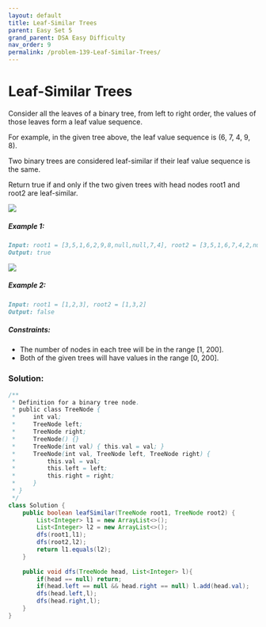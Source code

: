 ```yaml
---
layout: default
title: Leaf-Similar Trees
parent: Easy Set 5
grand_parent: DSA Easy Difficulty
nav_order: 9
permalink: /problem-139-Leaf-Similar-Trees/
---
```

# Leaf-Similar Trees

Consider all the leaves of a binary tree, from left to right order, the values of those leaves form a leaf value sequence.

For example, in the given tree above, the leaf value sequence is (6, 7, 4, 9, 8).

Two binary trees are considered leaf-similar if their leaf value sequence is the same.

Return true if and only if the two given trees with head nodes root1 and root2 are leaf-similar.


![](../../assets/images/ds/leaf-similar-1.jpeg)
##### Example 1:
```markdown
Input: root1 = [3,5,1,6,2,9,8,null,null,7,4], root2 = [3,5,1,6,7,4,2,null,null,null,null,null,null,9,8]
Output: true
```
![](../../assets/images/ds/leaf-similar-2.jpeg)
##### Example 2:
```markdown
Input: root1 = [1,2,3], root2 = [1,3,2]
Output: false
```
##### Constraints:
* The number of nodes in each tree will be in the range [1, 200].
* Both of the given trees will have values in the range [0, 200].

### Solution:
```java
/**
 * Definition for a binary tree node.
 * public class TreeNode {
 *     int val;
 *     TreeNode left;
 *     TreeNode right;
 *     TreeNode() {}
 *     TreeNode(int val) { this.val = val; }
 *     TreeNode(int val, TreeNode left, TreeNode right) {
 *         this.val = val;
 *         this.left = left;
 *         this.right = right;
 *     }
 * }
 */
class Solution {
    public boolean leafSimilar(TreeNode root1, TreeNode root2) {
        List<Integer> l1 = new ArrayList<>();
        List<Integer> l2 = new ArrayList<>();
        dfs(root1,l1);
        dfs(root2,l2);
        return l1.equals(l2);
    }
    
    public void dfs(TreeNode head, List<Integer> l){
        if(head == null) return;
        if(head.left == null && head.right == null) l.add(head.val);
        dfs(head.left,l);
        dfs(head.right,l);
    }
}
```